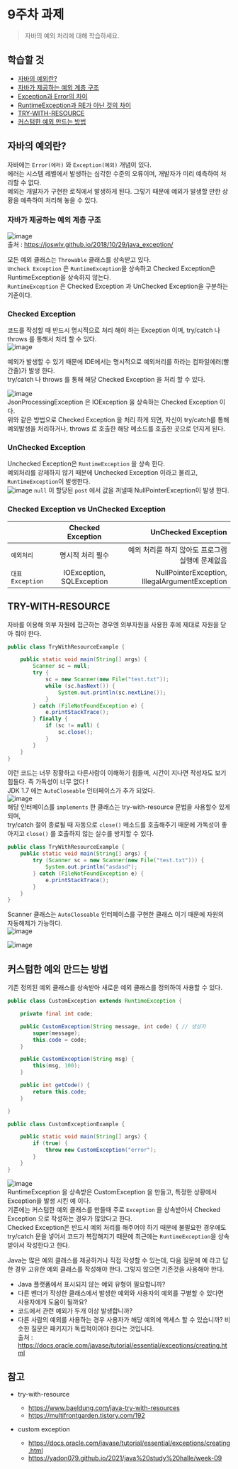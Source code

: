 # 9주차 과제
> 자바의 예외 처리에 대해 학습하세요.

## 학습할 것
- [자바의 예외란?](#자바의-예외란?)
- [자바가 제공하는 예외 계층 구조](#자바가-제공하는-예외-계층-구조)
- [Exception과 Error의 차이](#Exception과-Error의-차이)
- [RuntimeException과 RE가 아닌 것의 차이](#RuntimeException과-RE가-아닌-것의-차이)
- [TRY-WITH-RESOURCE](#TRY-WITH-RESOURCE)
- [커스텀한 예외 만드는 방법](#커스텀한-예외-만드는-방법)

## 자바의 예외란?
자바에는 `Error(에러)` 와 `Exception(예외)` 개념이 있다.  
에러는 시스템 레벨에서 발생하는 심각한 수준의 오류이며, 개발자가 미리 예측하여 처리할 수 없다.  
예외는 개발자가 구현한 로직에서 발생하게 된다. 그렇기 때문에 예외가 발생할 만한 상황을 예측하여 처리해 놓을 수 있다.  

### 자바가 제공하는 예외 계층 구조
![image](https://user-images.githubusercontent.com/55048593/104726615-41b46c00-5777-11eb-876a-1e91380772c3.png)    
출처 : https://joswlv.github.io/2018/10/29/java_exception/  

모든 예외 클래스는 `Throwable` 클래스를 상속받고 있다.  
`Uncheck Exception` 은 `RuntimeException`을 상속하고 Checked Exception은 RuntimeException을 상속하지 않는다.  
`RuntimeException` 은 Checked Exception 과 UnChecked Exception을 구분하는 기준이다.  

### Checked Exception
코드를 작성할 때 반드시 명시적으로 처리 해야 하는 Exception 이며, try/catch 나 throws 를 통해서 처리 할 수 있다.  
![image](https://user-images.githubusercontent.com/55048593/104615369-87682a80-56cc-11eb-84bf-a53c8b41a97f.png)  

예외가 발생할 수 있기 때문에 IDE에서는 명시적으로 예외처리를 하라는 컴파일에러(빨간줄)가 발생 한다.   
try/catch 나 throws 를 통해 해당 Checked Exception 을 처리 할 수 있다.  

![image](https://user-images.githubusercontent.com/55048593/104615625-c26a5e00-56cc-11eb-9db1-553148daf0b4.png)  
JsonProcessingException 은 IOException 을 상속하는 Checked Exception 이다.  
위와 같은 방법으로 Checked Exception 을 처리 하게 되면, 자신이 try/catch를 통해 예외발생을 처리하거나, throws 로 호출한 해당 메소드를 호출한 곳으로 던지게 된다.  

### UnChecked Exception
Unchecked Exception은 `RuntimeException` 을 상속 한다.  
 예외처리를 강제하지 않기 때문에 Unchecked Exception 이라고 불리고, `RuntimeException`이 발생한다.  
 ![image](https://user-images.githubusercontent.com/55048593/104617606-fd6d9100-56ce-11eb-8b99-6fe7a17eff5d.png)
 `null` 이 할당된 `post` 에서 값을 꺼낼때 NullPointerException이 발생 한다.     
 
### Checked Exception vs UnChecked Exception  
 |  | Checked Exception | UnChecked Exception |
 |---|:---:|---:|
 | `예외처리` | 명시적 처리 필수 | 예외 처리를 하지 않아도 프로그램 실행에 문제없음 |
 | `대표 Exception` | IOException, SQLException | NullPointerException, IllegalArgumentException |  
   
## TRY-WITH-RESOURCE
자바를 이용해 외부 자원에 접근하는 경우엔 외부자원을 사용한 후에 제대로 자원을 닫아 줘야 한다.  
```java
public class TryWithResourceExample {

    public static void main(String[] args) {
        Scanner sc = null;
        try {
            sc = new Scanner(new File("test.txt"));
            while (sc.hasNext()) {
                System.out.println(sc.nextLine());
            }
        } catch (FileNotFoundException e) {
            e.printStackTrace();
        } finally {
            if (sc != null) {
                sc.close();
            }
        }
    }
}
```
이런 코드는 너무 장황하고 다른사람이 이해하기 힘들며, 시간이 지나면 작성자도 보기 힘들다. 즉 가독성이 너무 없다 !  
JDK 1.7 에는 `AutoCloseable` 인터페이스가 추가 되었다.  
![image](https://user-images.githubusercontent.com/55048593/104837400-89620180-58f7-11eb-96eb-f6da175ee3ff.png)  
해당 인터페이스를 `implements` 한 클래스는 try-with-resource 문법을 사용할수 있게 되며,   
try/catch 절이 종료될 때 자동으로 `close()` 메소드를 호출해주기 때문에 가독성이 좋아지고 `close()` 를 호출하지 않는 실수를 방지할 수 있다.  
```java
public class TryWithResourceExample {
    public static void main(String[] args) {
        try (Scanner sc = new Scanner(new File("test.txt"))) {
            System.out.println("asdasd");
        } catch (FileNotFoundException e) {
            e.printStackTrace();
        }
    }
}
```

Scanner 클래스는 `AutoCloseable` 인터페이스를 구현한 클래스 이기 때문에 자원의 자동해제가 가능하다.  
![image](https://user-images.githubusercontent.com/55048593/104837521-726fdf00-58f8-11eb-850f-31926754a560.png)  

![image](https://user-images.githubusercontent.com/55048593/104837533-8c112680-58f8-11eb-8f69-2ae9f3d92b7a.png)  

## 커스텀한 예외 만드는 방법
기존 정의된 예외 클래스를 상속받아 새로운 예외 클래스를 정의하여 사용할 수 있다.  
```java
public class CustomException extends RuntimeException {

    private final int code;

    public CustomException(String message, int code) { // 생성자
        super(message);
        this.code = code;
    }

    public CustomException(String msg) {
        this(msg, 100);
    }

    public int getCode() {
        return this.code;
    }

}

public class CustomExceptionExample {

    public static void main(String[] args) {
        if (true) {
            throw new CustomException("error");
        }
    }
}
```
![image](https://user-images.githubusercontent.com/55048593/104838110-2c1c7f00-58fc-11eb-9239-f41e932ef0fd.png)  
RuntimeException 을 상속받은 CustomException 을 만들고, 특정한 상황에서 Exception을 발생 시킨 예 이다.  
기존에는 커스텀한 예외 클래스를 만들때 주로 `Exception` 을 상속받아서 Checked Exception 으로 작성하는 경우가 많았다고 한다.  
Checked Exception은 반드시 예외 처리를 해주어야 하기 때문에 불필요한 경우에도 try/catch 문을 넣어서 코드가 복잡해지기 때문에 최근에는 `RuntimeException`을 상속받아서 작성한다고 한다.      

Java는 많은 예외 클래스를 제공하거나 직접 작성할 수 있는데, 다음 질문에 예 라고 답한 경우 고유한 예외 클래스를 작성해야 한다. 그렇지 않으면 기존것을 사용해야 한다. 
- Java 플랫폼에서 표시되지 않는 예외 유형이 필요합니까?
- 다른 벤더가 작성한 클래스에서 발생한 예외와 사용자의 예외를 구별할 수 있다면 사용자에게 도움이 될까요?
- 코드에서 관련 예외가 두개 이상 발생합니까?
- 다른 사람의 예외를 사용하는 경우 사용자가 해당 예외에 액세스 할 수 있습니까? 비슷한 질문은 패키지가 독립적이어야 한다는 것입니다.  
출처 : https://docs.oracle.com/javase/tutorial/essential/exceptions/creating.html
## 참고
- try-with-resource
    - https://www.baeldung.com/java-try-with-resources
    - https://multifrontgarden.tistory.com/192  

- custom exception
    - https://docs.oracle.com/javase/tutorial/essential/exceptions/creating.html
    - https://yadon079.github.io/2021/java%20study%20halle/week-09